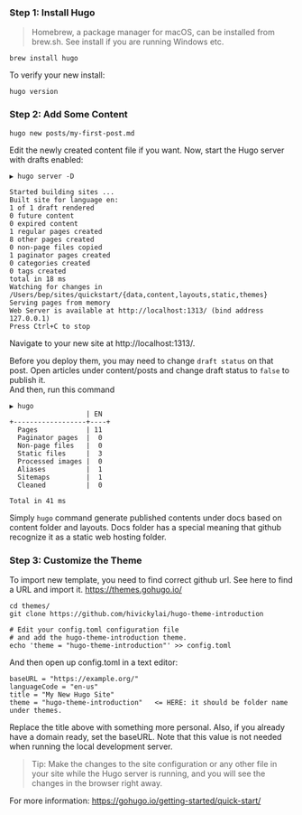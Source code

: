 ### Step 1: Install Hugo

> Homebrew, a package manager for macOS, can be installed from brew.sh. See install if you are running Windows etc.

    brew install hugo

To verify your new install:

    hugo version

### Step 2: Add Some Content

    hugo new posts/my-first-post.md

Edit the newly created content file if you want. Now, start the Hugo server with drafts enabled:

    ▶ hugo server -D

    Started building sites ...
    Built site for language en:
    1 of 1 draft rendered
    0 future content
    0 expired content
    1 regular pages created
    8 other pages created
    0 non-page files copied
    1 paginator pages created
    0 categories created
    0 tags created
    total in 18 ms
    Watching for changes in /Users/bep/sites/quickstart/{data,content,layouts,static,themes}
    Serving pages from memory
    Web Server is available at http://localhost:1313/ (bind address 127.0.0.1)
    Press Ctrl+C to stop


Navigate to your new site at http://localhost:1313/.


Before you deploy them, you may need to change `draft status` on that post. Open articles under content/posts and change draft status to `false` to publish it.  
And then, run this command

    ▶ hugo
                       | EN  
    +------------------+----+
      Pages            | 11  
      Paginator pages  |  0  
      Non-page files   |  0  
      Static files     |  3  
      Processed images |  0  
      Aliases          |  1  
      Sitemaps         |  1  
      Cleaned          |  0  

    Total in 41 ms

Simply `hugo` command generate published contents under docs based on content folder and layouts. Docs folder has a special meaning that github recognize it as a static web hosting folder.


### Step 3: Customize the Theme

To import new template, you need to find correct github url. See here to find a URL and import it.
https://themes.gohugo.io/

    cd themes/
    git clone https://github.com/hivickylai/hugo-theme-introduction

    # Edit your config.toml configuration file
    # and add the hugo-theme-introduction theme.
    echo 'theme = "hugo-theme-introduction"' >> config.toml

And then open up config.toml in a text editor:

    baseURL = "https://example.org/"
    languageCode = "en-us"
    title = "My New Hugo Site"
    theme = "hugo-theme-introduction"   <= HERE: it should be folder name under themes.

Replace the title above with something more personal. Also, if you already have a domain ready, set the baseURL. Note that this value is not needed when running the local development server.


> Tip: Make the changes to the site configuration or any other file in your site while the Hugo server is running, and you will see the changes in the browser right away.

For more information: https://gohugo.io/getting-started/quick-start/
